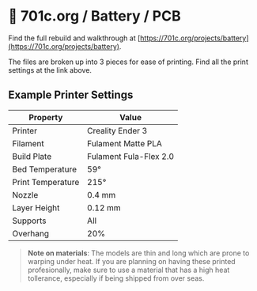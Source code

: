# 👾 701c.org / Battery / PCB  

Find the full rebuild and walkthrough at [https://701c.org/projects/battery](https://701c.org/projects/battery).

The files are broken up into 3 pieces for ease of printing. Find all the print settings at the link above.

## Example Printer Settings

| Property      | Value |
| ----------- | ----------- |
| Printer      | Creality Ender 3      |
| Filament   | Fulament Matte PLA      |
| Build Plate | Fulament Fula-Flex 2.0 |
| Bed Temperature | 59° |
| Print Temperature | 215° |
| Nozzle | 0.4 mm |
| Layer Height | 0.12 mm |
| Supports | All |
| Overhang | 20% |

> **Note on materials**: The models are thin and long which are prone to warping under heat. If you are planning on having these printed profesionally, make sure to use a material that has a high heat tollerance, especially if being shipped from over seas.